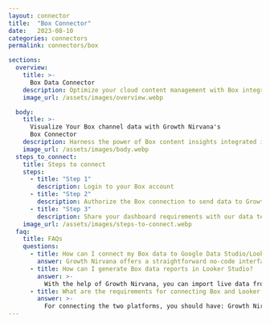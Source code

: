 ```yaml
---
layout: connector
title:  "Box Connector"
date:   2023-08-10
categories: connectors
permalink: connectors/box

sections:
  overview:
    title: >-
      Box Data Connector
    description: Optimize your cloud content management with Box integration. Seamlessly merge Box's content data with Looker Studio's analytical prowess, unlocking insights that drive collaboration, content strategies, and operational efficiency.
    image_url: /assets/images/overview.webp

  body:
    title: >-
      Visualize Your Box channel data with Growth Nirvana's
      Box Connector
    description: Harness the power of Box content insights integrated into Looker Studio for strategic content management decisions.
    image_url: /assets/images/body.webp
  steps_to_connect:
    title: Steps to connect
    steps:
      - title: "Step 1"
        description: Login to your Box account
      - title: "Step 2"
        description: Authorize the Box connection to send data to Growth Nirvana
      - title: "Step 3"
        description: Share your dashboard requirements with our data team. We will build the report for you.
    image_url: /assets/images/steps-to-connect.webp
  faq:
    title: FAQs
    questions:
      - title: How can I connect my Box data to Google Data Studio/Looker Studio?
        answer: Growth Nirvana offers a straightforward no-code interface to connect to Box data sources.
      - title: How can I generate Box data reports in Looker Studio?
        answer: >-
          With the help of Growth Nirvana, you can import live data from Box into Looker Studio. These data can be viewed in charts, tables, and dashboards to generate branded reports that can be shared instantly.
      - title: What are the requirements for connecting Box and Looker Studio?
        answer: >-
          For connecting the two platforms, you should have: Growth Nirvana Account and Box Ads Account
---
```

